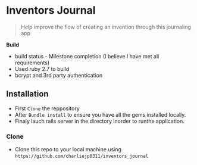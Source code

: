 # Inventors Journal

> Help improve the flow of creating an invention through this journaling app

**Build**

- build status - Milestone completion (I believe I have met all requirements)
- Used ruby 2.7 to build
- bcrypt and 3rd party authentication


## Installation

- First `Clone` the reppository
- After `Bundle install` to ensure you have all the gems installed locally.
- Finaly lauch rails server in the directory inorder to runthe application.

### Clone

- Clone this repo to your local machine using `https://github.com/charliejp0311/inventors_journal`


